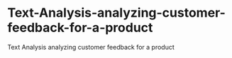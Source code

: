 # Text-Analysis-analyzing-customer-feedback-for-a-product
Text Analysis analyzing customer feedback for a product
